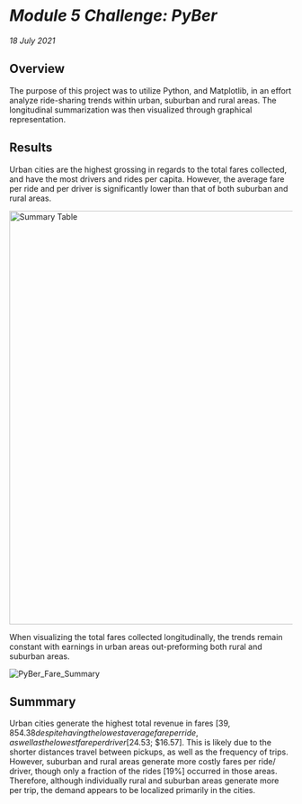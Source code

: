 # *Module 5 Challenge: PyBer*
*18 July 2021*

## Overview

The purpose of this project was to utilize Python, and Matplotlib, in an effort analyze ride-sharing trends within urban, suburban and rural areas. The longitudinal summarization was then visualized through graphical representation. 

## Results

Urban cities are the highest grossing in regards to the total fares collected, and have the most drivers and rides per capita. However, the average fare per ride and per driver is significantly lower than that of both suburban and rural areas. 

<img width="735" alt="Summary Table" src="https://user-images.githubusercontent.com/85713470/126075673-787a7149-783a-42fc-94f3-0b109dc008b2.png">

When visualizing the total fares collected longitudinally, the trends remain constant with earnings in urban areas out-preforming both rural and suburban areas. 

![PyBer_Fare_Summary](https://user-images.githubusercontent.com/85713470/126075685-757a01c5-4116-46ce-9786-ced69ee9a7c2.png)

## Summmary

Urban cities generate the highest total revenue in fares [$39,854.38 despite having the lowest average fare per ride, as well as the lowest fare per driver [$24.53; $16.57]. This is likely due to the shorter distances travel between pickups, as well as the frequency of trips. However, suburban and rural areas generate more costly fares per ride/ driver, though only a fraction of the rides [19%] occurred in those areas. Therefore, although individually rural and suburban areas generate more per trip, the demand appears to be localized primarily in the cities. 

